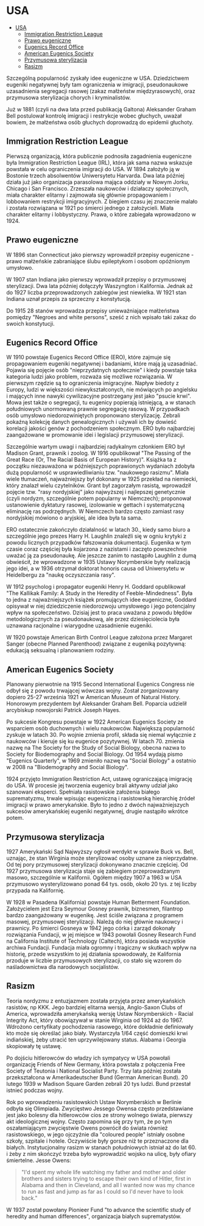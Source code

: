 # USA
- [USA](#usa)
  - [Immigration Restriction League](#immigration-restriction-league)
  - [Prawo eugeniczne](#prawo-eugeniczne)
  - [Eugenics Record Office](#eugenics-record-office)
  - [American Eugenics Society](#american-eugenics-society)
  - [Przymusowa sterylizacja](#przymusowa-sterylizacja)
  - [Rasizm](#rasizm)
 
Szczególną popularność zyskały idee eugeniczne w USA. Dziedzictwem eugeniki negatywnej były tam ograniczenia w imigracji, pseudonaukowe uzasadnienia segregacji rasowej (zakaz małżeństw międzyrasowych), oraz przymusowa sterylizacja chorych i kryminalistów.

Już w 1881 (czyli na dwa lata przed publikacją Galtona) Aleksander Graham Bell postulował kontrolę imigracji i restrykcje wobec głuchych, uważał bowiem, że małżeństwa osób głuchych doprowadzą do epidemii głuchoty.

## Immigration Restriction League

Pierwszą organizacją, która publicznie podnosiła zagadnienia eugeniczne była Immigration Restriction League (IRL), która jak sama nazwa wskazuje powstała w celu ograniczenia imigracji do USA. W 1894 założyło ją w Bostonie trzech absolwentów Uniwersytetu Harvarda. Dwa lata później działa już jako organizacja parasolowa mająca oddziały w Nowym Jorku, Chicago i San Francisco. Zrzeszała naukowców i działaczy społecznych, miała charakter elitarny i zajmowała się głównie propagowaniem i lobbowaniem restrykcji imigracyjnych. Z biegiem czasu jej znaczenie malało i została rozwiązana w 1921 po śmierci jednego z założycieli. Miała charakter elitarny i lobbystyczny. Prawa, o które zabiegała wprowadzono w 1924.

## Prawo eugeniczne

W 1896 stan Connecticut jako pierwszy wprowadził przepisy eugeniczne - prawo małżeńskie zabraniające ślubu epileptykom i osobom opóźnionym umysłowo.

W 1907 stan Indiana jako pierwszy wprowadził przepisy o przymusowej sterylizacji. Dwa lata później dołączyły Waszyngton i Kalifornia. Jednak aż do 1927 liczba przeprowadzonych zabiegów jest niewielka. W 1921 stan Indiana uznał przepis za sprzeczny z konstytucją.

Do 1915 28 stanów wprowadza przepisy unieważniające małżeństwa pomiędzy "Negroes and white persons", sześć z nich wpisało taki zakaz do swoich konstytucji.

## Eugenics Record Office

W 1910 powstaje Eugenics Record Office (ERO), które zajmuje się propagowaniem eugeniki negatywnej i badaniami, które mają ją uzasadniać. Pojawia się pojęcie osób "nieprzydatnych społecznie" i kiedy powstaje taka kategoria ludzi jako problem, rozważa się możliwe rozwiązania. W pierwszym rzędzie są to ograniczenia imigracyjne. Napływ biedoty z Europy, ludzi w większości niewykształconych, nie mówiących po angielsku i mających inne nawyki cywilizacyjne postrzegany jest jako "psucie krwi". Mowa jest także o segregacji, tu eugenicy popierają istniejącą, a w stanach południowych unormowaną prawnie segregację rasową. W przypadkach osób umysłowo niedorozwiniętych proponowano sterylizację. Zebrali pokaźną kolekcję danych genealogicznych i używali ich by dowieść korelacji jakości genów z pochodzeniem społecznym. ERO było najbardziej zaangażowane w promowanie idei i legislacji przymusowej sterylizacji.

Szczególnie wartym uwagi i najbardziej radykalnym członkiem ERO był Madison Grant, prawnik i zoolog. W 1916 opublikował "The Passing of the Great Race (Or, The Racial Basis of European History)". Książka ta z początku niezauważona w późniejszych poprawionych wydaniach zdobyła dużą popularność w usprawiedliwianiu tzw. "naukowego rasizmu". Miała wiele tłumaczeń, najważniejszy był dokonany w 1925 przekład na niemiecki, który znalazł wielu czytelników. Grant był zagorzałym rasistą, wprowadził pojęcie tzw. "rasy nordyjskiej" jako najwyższej i najlepszej genetycznie (czyli nordyzm, szczególnie potem popularny w Niemczech); proponował ustanowienie dyktatury rasowej, izolowanie w gettach i systematyczną eliminację ras podrzędnych. W Niemczech bardzo często zamiast rasy nordyjskiej mówiono o aryjskiej, ale idea była ta sama.

ERO ostatecznie zakończyło działalność w latach 30., kiedy samo biuro a szczególnie jego prezes Harry H. Laughlin znaleźli się w ogniu krytyki z powodu licznych przypadków fałszowania dokumentacji. Eugenika w tym czasie coraz częściej była kojarzona z nazistami i zaczęto powszechnie uważać ją za pseudonaukę. Ale jeszcze zanim to nastąpiło Laughlin z dumą obwieścił, że wprowadzone w 1935 Ustawy Norymberskie były realizacją jego idei, a w 1936 otrzymał doktorat honoris causa od Uniwersytetu w Heidelbergu za "naukę oczyszczania rasy".

W 1912 psycholog i propagator eugeniki Henry H. Goddard opublikował "The Kallikak Family: A Study in the Heredity of Feeble-Mindedness". Była to jedna z najważniejszych książek promujących idee eugeniczne, Goddard opisywał w niej dziedziczenie niedorozwoju umysłowego i jego potencjalny wpływ na społeczeństwo. Dzisiaj jest to praca uważana z powodu błędów metodologicznych za pseudonaukową, ale przez dziesięciolecia była uznawana racjonalne i wiarygodne uzasadnienie eugeniki.

W 1920 powstaje American Birth Control League założona przez Margaret Sanger (obecne Planned Parenthood) związane z eugeniką pozytywną: edukacją seksualną i planowaniem rodziny.

## American Eugenics Society

Planowany pierwotnie na 1915 Second International Eugenics Congress nie odbył się z powodu trwającej wówczas wojny. Został zorganizowany dopiero 25-27 września 1921 w  American Museum of Natural History. Honorowym prezydentem był Aleksander Graham Bell. Poparcia udzielił arcybiskup nowojorski Patrick Joseph Hayes.

Po sukcesie Kongresu powstaje w 1922 American Eugenics Society ze wsparciem osób duchownych i wielu naukowców. Największą popularność zyskuje w latach 30. Po wojnie zmienia profil, składa się niemal wyłącznie z naukowców i kieruje się ku eugenice pozytywnej. W latach 70. zmienia nazwę na The Society for the Study of Social Biology, obecna nazwa to Society for Biodemography and Social Biology. Od 1954 wydają pismo "Eugenics Quarterly", w 1969 zmieniło nazwę na "Social Biology" a ostatnio w 2008 na "Biodemography and Social Biology".

1924 przyjęto Immigration Restriction Act, ustawę ograniczającą imigrację do USA. W procesie jej tworzenia eugenicy brali aktywny udział jako szanowani eksperci. Spełniała rasistowskie założenia białego suprematyzmu, trwale wpisując eugeniczną i rasistowską hierarchię źródeł imigracji w prawo amerykańskie. Było to jedno z dwóch najważniejszych sukcesów amerykańskiej eugeniki negatywnej, drugie nastąpiło wkrótce potem.

## Przymusowa sterylizacja

1927 Amerykański Sąd Najwyższy ogłosił werdykt w sprawie Buck vs. Bell, uznając, że stan Wirginia może sterylizować osoby uznane za nieprzydatne. Od tej pory przymusowej sterylizacji dokonywano znacznie częściej. Od 1927 przymusowa sterylizacja staje się zabiegiem przeprowadzanym masowo, szczególnie w Kalifornii. Ogółem między 1907 a 1963 w USA przymusowo wysterylizowano ponad 64 tys. osób, około 20 tys. z tej liczby przypada na Kalifornię.

W 1928 w Pasadena (Kalifornia) powstaje Human Betterment Foundation. Założycielem jest Ezra Seymour Gosney prawnik, biznesmen, filantrop bardzo zaangażowany w eugenikę. Jest ściśle związana z programem masowej, przymusowej sterylizacji. Należą do niej głównie naukowcy i prawnicy. Po śmierci Gosneya w 1942 jego córka i zarząd dokonały rozwiązania Fundacji, w jej miejsce w 1943 powołali Gosney Research Fund na California Institute of Technology (Caltech), która posiada wszystkie archiwa Fundacji. Fundacja miała ogromny i tragiczny w skutkach wpływ na historię, przede wszystkim to jej działania spowodowały, że Kalifornia przoduje w liczbie przymusowych sterylizacji, co stało się wzorem do naśladownictwa dla narodowych socjalistów.

## Rasizm

Teoria nordyzmu z entuzjazmem została przyjęta przez amerykańskich rasistów, np KKK. Jego bardziej elitarna wersja, Anglo-Saxon Clubs of America, wprowadziła amerykańską wersję Ustaw Norymberskich - Racial Integrity Act, który obowiązywał w stanie Wirginia od 1924 aż do 1967. Wdrożono certyfikaty pochodzenia rasowego, które dokładnie definiowały kto może się określać jako biały. Wystarczyła 1/64 część domieszki krwi indiańskiej, żeby utracić ten uprzywilejowany status. Alabama i Georgia skopiowały tę ustawę.

Po dojściu hitlerowców do władzy ich sympatycy w USA powołali organizację Friends of New Germany, która powstała z połączenia Free Society of Teutonia i National Socialist Party. Trzy lata później została przekształcona w Amerikadeutscher Bund (German American Bund). 20 lutego 1939 w Madison Square Garden zebrali 20 tys ludzi. Bund przestał istnieć podczas wojny.

Rok po wprowadzeniu rasistowskich Ustaw Norymberskich w Berlinie odbyła się Olimpiada. Zwycięstwo Jessego Owensa często przedstawiane jest jako bolesny dla hitlerowców cios ze strony wolnego świata, pierwszy akt ideologicznej wojny. Często zapomina się przy tym, że po tym oszałamiającym zwycięstwie Owens powrócił do świata również rasistowskiego, w jego ojczyźnie dla "coloured people" istniały osobne szkoły, szpitale i hotele. Oczywiście były gorsze niż te przeznaczone dla białych. Instytucjonalny rasizm w stanach południowych istniał aż do lat 60. i żeby z nim skończyć trzeba było wyprowadzić wojsko na ulicę, były ofiary śmiertelne.
Jesse Owens:

> "I'd spent my whole life watching my father and mother and older brothers and sisters trying to escape their own kind of Hitler, first in Alabama and then in Cleveland, and all I wanted now was my chance to run as fast and jump as far as I could so I'd never have to look back."

W 1937 został powołany Pionieer Fund "to advance the scientific study of heredity and human differences", organizacja białych suprematystów.
